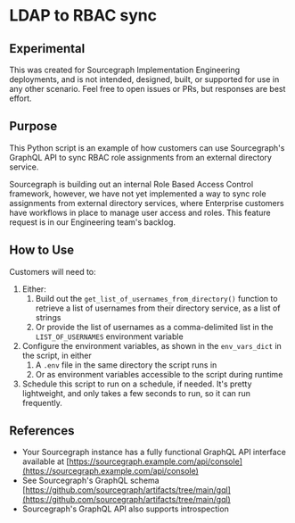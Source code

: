 # LDAP to RBAC sync

## Experimental
This was created for Sourcegraph Implementation Engineering deployments, and is not intended, designed, built, or supported for use in any other scenario. Feel free to open issues or PRs, but responses are best effort.

## Purpose

This Python script is an example of how customers can use Sourcegraph's GraphQL API to sync RBAC role assignments from an external directory service.

Sourcegraph is building out an internal Role Based Access Control framework, however, we have not yet implemented a way to sync role assignments from external directory services, where Enterprise customers have workflows in place to manage user access and roles. This feature request is in our Engineering team's backlog.

## How to Use

Customers will need to:

1. Either:
    1. Build out the `get_list_of_usernames_from_directory()` function to retrieve a list of usernames from their directory service, as a list of strings
    2. Or provide the list of usernames as a comma-delimited list in the `LIST_OF_USERNAMES` environment variable
2. Configure the environment variables, as shown in the `env_vars_dict` in the script, in either
    1. A `.env` file in the same directory the script runs in
    2. Or as environment variables accessible to the script during runtime
3. Schedule this script to run on a schedule, if needed. It's pretty lightweight, and only takes a few seconds to run, so it can run frequently.

## References

- Your Sourcegraph instance has a fully functional GraphQL API interface available at [https://sourcegraph.example.com/api/console](https://sourcegraph.example.com/api/console)
- See Sourcegraph's GraphQL schema [https://github.com/sourcegraph/artifacts/tree/main/gql](https://github.com/sourcegraph/artifacts/tree/main/gql)
- Sourcegraph's GraphQL API also supports introspection
